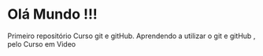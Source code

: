 # Olá Mundo !!!
 Primeiro repositório Curso git e gitHub.
 Aprendendo a utilizar o git e gitHub , pelo Curso em Video
 

